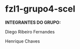 # fzl1-grupo4-scel
<strong>INTEGRANTES DO GRUPO:</strong>

Diego Ribeiro Fernandes

Henrique Chaves
